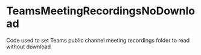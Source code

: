 # TeamsMeetingRecordingsNoDownload
Code used to set Teams public channel meeting recordings folder to read without download
